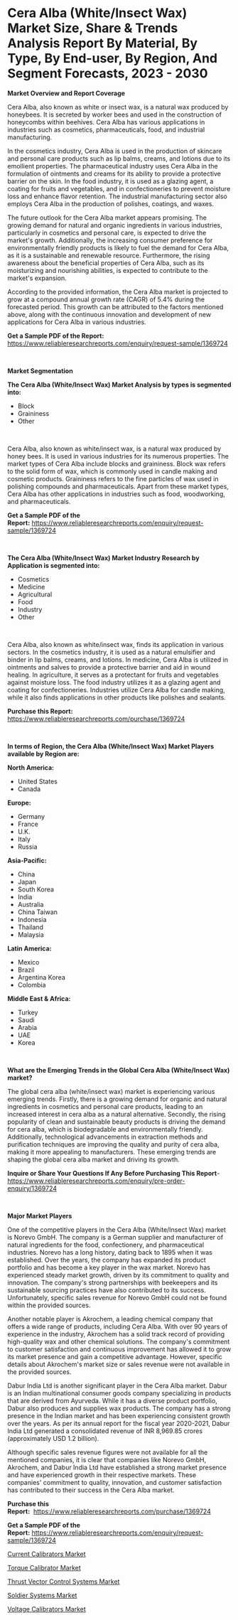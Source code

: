 <p><h1>Cera Alba (White/Insect Wax) Market Size, Share & Trends Analysis Report By Material, By Type, By End-user, By Region, And Segment Forecasts, 2023 - 2030</h1></p><p><strong>Market Overview and Report Coverage</strong></p>
<p><p>Cera Alba, also known as white or insect wax, is a natural wax produced by honeybees. It is secreted by worker bees and used in the construction of honeycombs within beehives. Cera Alba has various applications in industries such as cosmetics, pharmaceuticals, food, and industrial manufacturing.</p><p>In the cosmetics industry, Cera Alba is used in the production of skincare and personal care products such as lip balms, creams, and lotions due to its emollient properties. The pharmaceutical industry uses Cera Alba in the formulation of ointments and creams for its ability to provide a protective barrier on the skin. In the food industry, it is used as a glazing agent, a coating for fruits and vegetables, and in confectioneries to prevent moisture loss and enhance flavor retention. The industrial manufacturing sector also employs Cera Alba in the production of polishes, coatings, and waxes.</p><p>The future outlook for the Cera Alba market appears promising. The growing demand for natural and organic ingredients in various industries, particularly in cosmetics and personal care, is expected to drive the market's growth. Additionally, the increasing consumer preference for environmentally friendly products is likely to fuel the demand for Cera Alba, as it is a sustainable and renewable resource. Furthermore, the rising awareness about the beneficial properties of Cera Alba, such as its moisturizing and nourishing abilities, is expected to contribute to the market's expansion.</p><p>According to the provided information, the Cera Alba market is projected to grow at a compound annual growth rate (CAGR) of 5.4% during the forecasted period. This growth can be attributed to the factors mentioned above, along with the continuous innovation and development of new applications for Cera Alba in various industries.</p></p>
<p><strong>Get a Sample PDF of the Report:</strong> <a href="https://www.reliableresearchreports.com/enquiry/request-sample/1369724">https://www.reliableresearchreports.com/enquiry/request-sample/1369724</a></p>
<p>&nbsp;</p>
<p><strong>Market Segmentation</strong></p>
<p><strong>The Cera Alba (White/Insect Wax) Market Analysis by types is segmented into:</strong></p>
<p><ul><li>Block</li><li>Graininess</li><li>Other</li></ul></p>
<p>&nbsp;</p>
<p><p>Cera Alba, also known as white/insect wax, is a natural wax produced by honey bees. It is used in various industries for its numerous properties. The market types of Cera Alba include blocks and graininess. Block wax refers to the solid form of wax, which is commonly used in candle making and cosmetic products. Graininess refers to the fine particles of wax used in polishing compounds and pharmaceuticals. Apart from these market types, Cera Alba has other applications in industries such as food, woodworking, and pharmaceuticals.</p></p>
<p><strong>Get a Sample PDF of the Report:</strong>&nbsp;<a href="https://www.reliableresearchreports.com/enquiry/request-sample/1369724">https://www.reliableresearchreports.com/enquiry/request-sample/1369724</a></p>
<p>&nbsp;</p>
<p><strong>The Cera Alba (White/Insect Wax) Market Industry Research by Application is segmented into:</strong></p>
<p><ul><li>Cosmetics</li><li>Medicine</li><li>Agricultural</li><li>Food</li><li>Industry</li><li>Other</li></ul></p>
<p>&nbsp;</p>
<p><p>Cera Alba, also known as white/insect wax, finds its application in various sectors. In the cosmetics industry, it is used as a natural emulsifier and binder in lip balms, creams, and lotions. In medicine, Cera Alba is utilized in ointments and salves to provide a protective barrier and aid in wound healing. In agriculture, it serves as a protectant for fruits and vegetables against moisture loss. The food industry utilizes it as a glazing agent and coating for confectioneries. Industries utilize Cera Alba for candle making, while it also finds applications in other products like polishes and sealants.</p></p>
<p><strong>Purchase this Report:</strong>&nbsp; <a href="https://www.reliableresearchreports.com/purchase/1369724">https://www.reliableresearchreports.com/purchase/1369724</a></p>
<p>&nbsp;</p>
<p><strong>In terms of Region, the Cera Alba (White/Insect Wax) Market Players available by Region are:</strong></p>
<p>
    <p> <strong> North America: </strong>
        <ul>
            <li>United States</li>
            <li>Canada</li>
        </ul>
        </p> 
    <p> <strong> Europe: </strong>
        <ul>
            <li>Germany</li>
            <li>France</li>
            <li>U.K.</li>
            <li>Italy</li>
            <li>Russia</li>
        </ul>
        </p> 
    <p> <strong> Asia-Pacific: </strong>
        <ul>
            <li>China</li>
            <li>Japan</li>
            <li>South Korea</li>
            <li>India</li>
            <li>Australia</li>
            <li>China Taiwan</li>
            <li>Indonesia</li>
            <li>Thailand</li>
            <li>Malaysia</li>
        </ul>
        </p> 
    <p> <strong> Latin America: </strong>
        <ul>
            <li>Mexico</li>
            <li>Brazil</li>
            <li>Argentina Korea</li>
            <li>Colombia</li>
        </ul>
        </p> 
    <p> <strong> Middle East & Africa: </strong>
        <ul>
            <li>Turkey</li>
            <li>Saudi</li>
            <li>Arabia</li>
            <li>UAE</li>
            <li>Korea</li>
        </ul>
    </p>
    </p>
<p>&nbsp;</p>
<p><strong>What are the Emerging Trends in the Global Cera Alba (White/Insect Wax) market?</strong></p>
<p><p>The global cera alba (white/insect wax) market is experiencing various emerging trends. Firstly, there is a growing demand for organic and natural ingredients in cosmetics and personal care products, leading to an increased interest in cera alba as a natural alternative. Secondly, the rising popularity of clean and sustainable beauty products is driving the demand for cera alba, which is biodegradable and environmentally friendly. Additionally, technological advancements in extraction methods and purification techniques are improving the quality and purity of cera alba, making it more appealing to manufacturers. These emerging trends are shaping the global cera alba market and driving its growth.</p></p>
<p><strong>Inquire or Share Your Questions If Any Before Purchasing This Report</strong>- <a href="https://www.reliableresearchreports.com/enquiry/pre-order-enquiry/1369724">https://www.reliableresearchreports.com/enquiry/pre-order-enquiry/1369724</a></p>
<p>&nbsp;</p>
<p><strong>Major Market Players</strong></p>
<p><p>One of the competitive players in the Cera Alba (White/Insect Wax) market is Norevo GmbH. The company is a German supplier and manufacturer of natural ingredients for the food, confectionery, and pharmaceutical industries. Norevo has a long history, dating back to 1895 when it was established. Over the years, the company has expanded its product portfolio and has become a key player in the wax market. Norevo has experienced steady market growth, driven by its commitment to quality and innovation. The company's strong partnerships with beekeepers and its sustainable sourcing practices have also contributed to its success. Unfortunately, specific sales revenue for Norevo GmbH could not be found within the provided sources.</p><p>Another notable player is Akrochem, a leading chemical company that offers a wide range of products, including Cera Alba. With over 90 years of experience in the industry, Akrochem has a solid track record of providing high-quality wax and other chemical solutions. The company's commitment to customer satisfaction and continuous improvement has allowed it to grow its market presence and gain a competitive advantage. However, specific details about Akrochem's market size or sales revenue were not available in the provided sources.</p><p>Dabur India Ltd is another significant player in the Cera Alba market. Dabur is an Indian multinational consumer goods company specializing in products that are derived from Ayurveda. While it has a diverse product portfolio, Dabur also produces and supplies wax products. The company has a strong presence in the Indian market and has been experiencing consistent growth over the years. As per its annual report for the fiscal year 2020-2021, Dabur India Ltd generated a consolidated revenue of INR 8,969.85 crores (approximately USD 1.2 billion).</p><p>Although specific sales revenue figures were not available for all the mentioned companies, it is clear that companies like Norevo GmbH, Akrochem, and Dabur India Ltd have established a strong market presence and have experienced growth in their respective markets. These companies' commitment to quality, innovation, and customer satisfaction has contributed to their success in the Cera Alba market.</p></p>
<p><strong>Purchase this Report:</strong>&nbsp;&nbsp;<a href="https://www.reliableresearchreports.com/purchase/1369724">https://www.reliableresearchreports.com/purchase/1369724</a></p>
<p></p>
<p><strong>Get a Sample PDF of the Report:</strong>&nbsp;<a href="https://www.reliableresearchreports.com/enquiry/request-sample/1369724">https://www.reliableresearchreports.com/enquiry/request-sample/1369724</a></p>
<p><p><a href="https://www.linkedin.com/pulse/decoding-current-calibrators-market-deep-dive-latest-trends-segmentation-4dcge/">Current Calibrators Market</a></p><p><a href="https://www.linkedin.com/pulse/torque-calibrator-market-research-report-provides-thorough-ef9ce/">Torque Calibrator Market</a></p><p><a href="https://medium.com/@edenkrajcik/thrust-vector-control-systems-market-size-cagr-trends-2024-2030-bafe2cb0a5d5">Thrust Vector Control Systems Market</a></p><p><a href="https://medium.com/@jensenklein/soldier-systems-market-size-cagr-trends-2024-2030-5520f3246915">Soldier Systems Market</a></p><p><a href="https://www.linkedin.com/pulse/voltage-calibrators-market-size-growth-forecast-from-2023-2030-qexte/">Voltage Calibrators Market</a></p></p>
